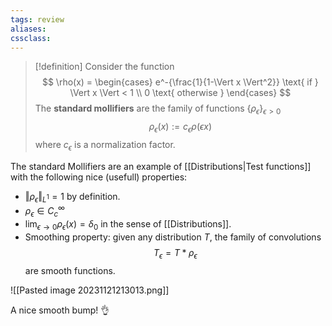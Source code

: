 ```yaml
---
tags: review
aliases:
cssclass:
---
```

 
> [!definition]
> Consider the function
> $$
> \rho(x) = 
> \begin{cases}
> e^-{\frac{1}{1-\Vert x \Vert^2}} \text{ if } \Vert x \Vert < 1 \\
> 0 \text{ otherwise }
> \end{cases}
> $$
> The **standard mollifiers** are the family of functions $\{\rho_\epsilon\}_{\epsilon > 0}$
> $$
> \rho_\epsilon(x) := c_\epsilon \rho(\epsilon x)
> $$ 
> where $c_\epsilon$ is a normalization factor.

The standard Mollifiers are an example of [[Distributions|Test functions]] with the following nice (usefull) properties:
- $\Vert \rho_\epsilon \Vert_{L^1} = 1$ by definition.
- $\rho_\epsilon \in C_c^\infty$ 
- $\lim_{\epsilon \to 0} \rho_\epsilon(x) = \delta_0$ in the sense of [[Distributions]].
- Smoothing property: given any distribution $T$, the family of convolutions
$$
T_{\epsilon} = T * \rho_\epsilon
$$
are smooth functions. 

![[Pasted image 20231121213013.png]]

A nice smooth bump! 👌